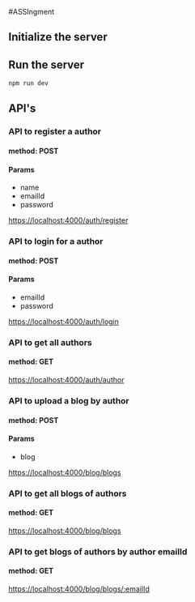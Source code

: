 #ASSIngment



## Initialize the server






## Run the server


```bash
npm run dev
```


## API's



### API to register a author


#### method: POST
#### Params
<ul>
  <li>name</li>
  <li>emailId</li>
  <li>password</li>
</ul>


[https://localhost:4000/auth/register](https://localhost:4000/auth/register)



### API to login for a author


#### method: POST
#### Params
<ul>
  <li>emailId</li>
  <li>password</li>
</ul>


[https://localhost:4000/auth/login](https://localhost:4000/auth/login)



### API to get all authors


#### method: GET

[https://localhost:4000/auth/author](https://localhost:4000/auth/author)



### API to upload a blog by author


#### method: POST
#### Params
<ul>
  <li>blog</li>
</ul>


[https://localhost:4000/blog/blogs](https://localhost:4000/blog/blogs)



### API to get all blogs of authors


#### method: GET

[https://localhost:4000/blog/blogs](https://localhost:4000/blog/blogs)



### API to get blogs of authors by author emailId


#### method: GET

[https://localhost:4000/blog/blogs/:emailId](https://localhost:4000/blog/blogs/:emailId)
